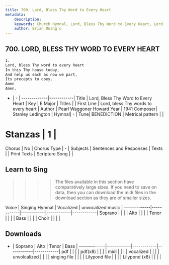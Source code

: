 ```yaml
---
title: 700. Lord, Bless Thy Word to Every Heart
metadata:
    description: 
    keywords: Church Hymnal, Lord, Bless Thy Word to Every Heart, Lord, bless Thy words to every heart, 
    author: Brian Onang'o
---
```



## 700. LORD, BLESS THY WORD TO EVERY HEART

```txt
1.
Lord, bless Thy word to every heart 
In this Thy house today, 
And help us each as now we part, 
Its precepts to obey. 
Amen 
Amen.
```

- |   -  |
-------------|------------|
Title | Lord, Bless Thy Word to Every Heart |
Key | E Major |
Titles |  |
First Line | Lord, bless Thy words to every heart |
Author | Pearl Waggoner Howard
Year | 1941
Composer| Stanley Ledington |
Hymnal|  - |
Tune| BENEDICTION |
Metrical pattern | |
# Stanzas | 1 |
Chorus | No |
Chorus Type | - |
Subjects | Sentences and Responses |
Texts |  |
Print Texts | 
Scripture Song |  |
  
## Learn to Sing

>>>> The files available in this section have comparatively large sizes. If you need to save on data, then you can download the midi files in the download section as they are of smaller sizes.

Voice |  Singing Hymnal | Vocalized | unvocalized music |
-------------|------------|------------|------------|------------|
Soprano | | | |
Alto | | | |
Tenor | | | |
Bass | | | |
Choir | | | |

## Downloads

- |  Soprano | Alto | Tenor | Bass |
-------------|------------|------------|------------|------------|
pdf | | | |
pdf(x8) | | | |
midi | | | |
vocalized | | | |
unvolcalized | | | |
singing file | | | |
Lilypond file | | | |
Lilypond (x8) | | | |
  